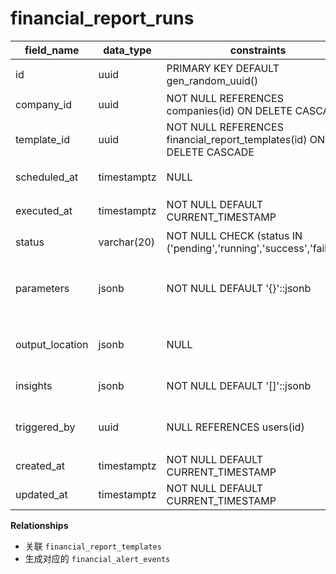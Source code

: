 # financial_report_runs

| field_name | data_type | constraints | comment |
| --- | --- | --- | --- |
| id | uuid | PRIMARY KEY DEFAULT gen_random_uuid() | 报表任务ID |
| company_id | uuid | NOT NULL REFERENCES companies(id) ON DELETE CASCADE | 租户ID |
| template_id | uuid | NOT NULL REFERENCES financial_report_templates(id) ON DELETE CASCADE | 报表模板 |
| scheduled_at | timestamptz | NULL | 计划执行时间 |
| executed_at | timestamptz | NOT NULL DEFAULT CURRENT_TIMESTAMP | 实际执行时间 |
| status | varchar(20) | NOT NULL CHECK (status IN ('pending','running','success','failed')) | 执行状态 |
| parameters | jsonb | NOT NULL DEFAULT '{}'::jsonb | 运行参数（时间范围、过滤条件） |
| output_location | jsonb | NULL | 输出位置（文件、仪表盘ID） |
| insights | jsonb | NOT NULL DEFAULT '[]'::jsonb | 波动解释与建议 |
| triggered_by | uuid | NULL REFERENCES users(id) | 触发人（调度时为空） |
| created_at | timestamptz | NOT NULL DEFAULT CURRENT_TIMESTAMP | 创建时间 |
| updated_at | timestamptz | NOT NULL DEFAULT CURRENT_TIMESTAMP | 更新时间 |

**Relationships**
- 关联 `financial_report_templates`
- 生成对应的 `financial_alert_events`
